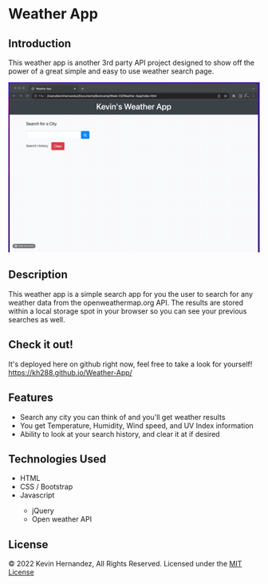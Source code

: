 # Weather App

## Introduction
This weather app is another 3rd party API project designed to show off the power of a great simple and easy to use weather search page.

![Screen Capture of website demonstrating search and delete history](assets/demo1.gif)

## Description
This weather app is a simple search app for you the user to search for any weather data from the openweathermap.org API. The results are stored within a local storage spot in your browser so you can see your previous searches as well.

## Check it out!
It's deployed here on github right now, feel free to take a look for yourself!
https://kh288.github.io/Weather-App/

## Features
<ul>
<li>Search any city you can think of and you'll get weather results</li>
<li>You get Temperature, Humidity, Wind speed, and UV Index information</li>
<li>Ability to look at your search history, and clear it at if desired</li>
</ul>

## Technologies Used
<ul>
<li>HTML</li>
<li>CSS / Bootstrap</li>
<li>Javascript</li>
    <ul>
    <li>jQuery</li>
    <li>Open weather API</li>
    </ul>
</ul>

## License

&copy; 2022 Kevin Hernandez, All Rights Reserved. Licensed under the [MIT License](./LICENSE)